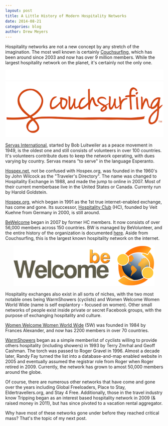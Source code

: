 ```yaml
---
layout: post
title: A Little History of Modern Hospitality Networks
date: 2014-08-21
categories: blog
author: Drew Meyers
---
```


Hospitality networks are not a new concept by any stretch of the imagination. The most well known is certainly [Couchsurfing](http://www.courchsurfing.org), which has been around since 2003 and now has over 9 million members. While the largest hospitality network on the planet, it's certainly not the only one.

<p align="center"><img src="/assets/Couchsurfing-logo.png"></p>

[Servas International](http://www.servas.org/), started by Bob Luitweiler as a peace movement in 1949, is the oldest one and still consists of volunteers in over 100 countries. It's volunteers contribute dues to keep the network operating, with dues varying by country. Servas means "to serve" in the language Esperanto.

[Hospex.net](http://www.hospex.net/), not be confused with Hospex.org, was founded in the 1960's by John Wilcock as the "Traveler's Directory". The name was changed to Hospitality Exchange in 1988, and made the jump to online in 2007. Most of their current memberbase live in the United States or Canada. Currenty run by Harold Goldstein.

[Hospex.org](http://www.hospex.org/), which began in 1991 as the 1st true internet-enabled exchange, has come and gone. Its successor, [Hospitality Club](http://www.hospitalityclub.org/) (HC), founded by Veit Kuehne from Germany in 2000, is still around. 

[BeWelcome](http://www.bewelcome.org/) began in 2007 by former HC members. It now consists of over 56,000 members across 150 countries. BW is managed by BeVolunteer, and the entire history of the organization is documented [here](http://www.bewelcome.org/wiki/History_of_BeVolunteer). Aside from Couchsurfing, this is the largest known hospitality network on the internet.

<p align="center"><img src="/assets/hospitality-network-logos/BeWelcome-logo.png"></p>

Hospitality exchanges also exist in all sorts of niches, with the two most notable ones being WarmShowers (cyclists) and Women Welcome Women World Wide (name is self explantory - focused on women). Other small networks of people exist inside private or secret Facebook groups, with the purpose of exchanging hospitality and culture.

[Women Welcome Women World Wide](http://www.womenwelcomewomen.org.uk/) (5W) was founded in 1984 by Frances Alexander, and now has 2200 members in over 70 countries.

[WarmShowers](https://www.warmshowers.org/) began as a simple memberlist of cyclists willing to provide others hospitality (including showers) in 1993 by Terry Zmrhal and Geoff Cashman. The torch was passed to Roger Gravel in 1996. Almost a decade later, Randy Fay turned the list into a database-and-map enabled website in 2005 and eventually assumed the registrar role from Roger when Roger retired in 2009. Currently, the network has grown to amost 50,000 members around the globe. 

Of course, there are numerous other networks that have come and gone over the years including Global Freeloaders, Place to Stay, Eldertravellers.org, and Stay 4 Free. Additionally, those in the travel industry know Tripping began as an interest based hospitality network in 2009 (& raised money in 2011), but has since pivoted to a vacation rental aggregator.

Why have most of these networks gone under before they reached critical mass? That's the topic of my next post.

